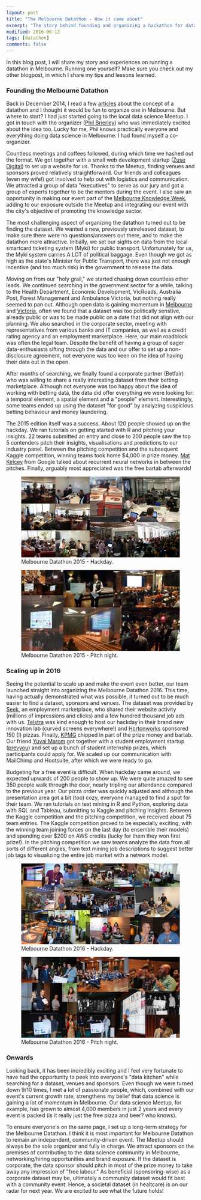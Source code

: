 ```yaml
---
layout: post
title: "The Melbourne Datathon - How it came about"
excerpt: "The story behind founding and organizing a hackathon for data science."
modified: 2016-06-13
tags: [datathon]
comments: false
---
```


In this blog post, I will share my story and experiences on running a datathon in Melbourne. Running one yourself? Make sure you check out my other blogpost, in which I share my tips and lessons learned.

### Founding the Melbourne Datathon
Back in December 2014, I read a few [articles](http://www.datanami.com/2014/11/24/datathons-emerge-training-recruitment-tool/) about the concept of a datathon and I thought it would be fun to organize one in Melbourne. But where to start? I had just started going to the local data science Meetup. I got in touch with the organizer ([Phil Brierley](https://au.linkedin.com/in/philbrierley)) who was immediately excited about the idea too. Lucky for me, Phil knows practically everyone and everything doing data science in Melbourne. I had found myself a co-organizer.

Countless meetings and coffees followed, during which time we hashed out the format. We got together with a small web development startup ([Zuse Digital](http://www.zusedigital.com/)) to set up a website for us. Thanks to the Meetup, finding venues and sponsors proved relatively straightforward. Our friends and colleagues (even my wife!) got involved to help out with logistics and communication. We attracted a group of data "executives" to serve as our jury and got a group of experts together to be the mentors during the event. I also saw an opportunity in making our event part of the [Melbourne Knowledge Week](http://www.melbourne.vic.gov.au/arts-and-culture/events-partnerships/melbourne-knowledge-week/Pages/melbourne-knowledge-week.aspx), adding to our exposure outside the Meetup and integrating our event with the city's objective of promoting the knowledge sector.  

The most challenging aspect of organizing the datathon turned out to be finding the dataset. We wanted a new, previously unreleased dataset, to make sure there were no questions/answers out there, and to make the datathon more attractive. Initially, we set our sights on data from the local smartcard ticketing system (Myki) for public transport. Unfortunately for us, the Myki system carries A LOT of political baggage. Even though we got as high as the state's Minister for Public Transport, there was just not enough incentive (and too much risk) in the government to release the data. 

Moving on from our "holy grail," we started chasing down countless other leads. We continued searching in the government sector for a while, talking to the Health Department, Economic Development, VicRoads, Australia Post, Forest Management and Ambulance Victoria, but nothing really seemed to pan out. Although open data is gaining momentum in [Melbourne](https://data.melbourne.vic.gov.au/) and [Victoria](https://www.data.vic.gov.au/), often we found that a dataset was too politically senstive, already public or was to be made public on a date that did not align with our planning. We also searched in the corporate sector, meeting with representatives from various banks and IT companies, as well as a credit rating agency and an employment marketplace. Here, our main roadblock was often the legal team. Despite the benefit of having a group of eager data-enthusiasts sifting through the data and our offer to set up a non-disclosure agreement, not everyone was too keen on the idea of having their data out in the open. 

After months of searching, we finally found a corporate partner (Betfair) who was willing to share a really interesting dataset from their betting marketplace. Although not everyone was too happy about the idea of working with betting data, the data did offer everything we were looking for: a temporal element, a spatial element and a "people" element. Interestingly, some teams ended up using the dataset "for good" by analyzing suspicious betting behaviour and money laundering.

The 2015 edition itself was a success. About 120 people showed up on the hackday. We ran tutorials on getting started with R and pitching your insights. 22 teams submitted an entry and close to 200 people saw the top 5 contenders pitch their insights, visualisations and predictions to our industry panel. Between the pitching competition and the subsequent Kaggle competition, winning teams took home $4,000 in prize money. [Mat Kelcey](http://matpalm.com/blog/) from Google talked about recurrent neural networks in between the pitches. Finally, arguably most appreciated was the free bartab afterwards!
<figure>
	<a href="/images/datathon2015_hackday.jpg"><img src="/images/datathon2015_hackday.jpg"></a>
	<figcaption>Melbourne Datathon 2015 - Hackday.</figcaption>
</figure>
<figure>
    <a href="/images/datathon2015_pitchnight.jpg"><img src="/images/datathon2015_pitchnight.jpg"></a>
    <figcaption>Melbourne Datathon 2015 - Pitch night.</figcaption>
</figure>

### Scaling up in 2016
Seeing the potential to scale up and make the event even better, our team launched straight into organizing the Melbourne Datathon 2016. This time, having actually demonstrated what was possible, it turned out to be much easier to find a dataset, sponsors and venues. The dataset was provided by [Seek](http://www.seek.com.au/), an employment marketplace, who shared their website activity (millions of impressions and clicks) and a few hundred thousand job ads with us. [Telstra](http://www.telstra.com.au) was kind enough to host our hackday in their brand new innovation lab (curved screens everywhere!) and [Hortonworks](http://hortonworks.com/) sponsored 150 (!) pizzas. Finally,  [KPMG](https://home.kpmg.com/au/en/home.html) chipped in part of the prize money and bartab. Our friend [Yuval Marom](https://au.linkedin.com/in/yuvalmarom) got together with a student employment startup ([prevyou](https://www.prevyou.com.au/)) and set up a bunch of student internship prizes, which participants could apply for. We scaled up our communication with MailChimp and Hootsuite, after which we were ready to go.

Budgeting for a free event is difficult. When hackday came around, we expected upwards of 200 people to show up. We were quite amazed to see 350 people walk through the door, nearly tripling our attendance compared to the previous year. Our pizza order was quickly adjusted and although the presentation area got a bit (too) cozy, everyone managed to find a spot for their team. We ran tutorials on text mining in R and Python, exploring data with SQL and Tableau, submitting to Kaggle and pitching insights. Between the Kaggle competition and the pitching competition, we received about 75 team entries. The Kaggle competition proved to be especially exciting, with the winning team joining forces on the last day (to ensemble their models) and spending over $200 on AWS credits (lucky for them they won first prize!). In the pitching competition we saw teams analyze the data from all sorts of different angles, from text mining job descriptions to suggest better job tags to visualizing the entire job market with a network model. 
<figure>
	<a href="/images/datathon2016_hackday.png"><img src="/images/datathon2016_hackday.png"></a>
	<figcaption>Melbourne Datathon 2016 - Hackday.</figcaption>
</figure>
<figure>
    <a href="/images/datathon2016_pitchnight.png"><img src="/images/datathon2016_pitchnight.png"></a>
    <figcaption>Melbourne Datathon 2016 - Pitch night.</figcaption>
</figure>

### Onwards
Looking back, it has been incredibly exciting and I feel very fortunate to have had the opportunity to peek into everyone's "data kitchen" while searching for a dataset, venues and sponsors. Even though we were turned down 9/10 times, I met a lot of passionate people, which, combined with our event's current growth rate, strengthens my belief that data science is gaining a lot of momentum in Melbourne. Our data science Meetup, for example, has grown to almost 4,000 members in just 2 years and every event is packed (is it really just the free pizza and beer? who knows).

To ensure everyone's on the same page, I set up a long-term strategy for the Melbourne Datathon. I think it is most important for Melbourne Datathon to remain an independent, community-driven event. The Meetup should always be the sole organizer and fully in charge. We attract sponsors on the premises of contributing to the data science community in Melbourne, networking/hiring opportunities and brand exposure. If the dataset is corporate, the data sponsor should pitch in most of the prize money to take away any impression of "free labour." As beneficial (sponsoring-wise) as a corporate dataset may be, ultimately a community dataset would fit best with a community event. Hence, a societal dataset (in healtcare) is on our radar for next year. We are excited to see what the future holds!
